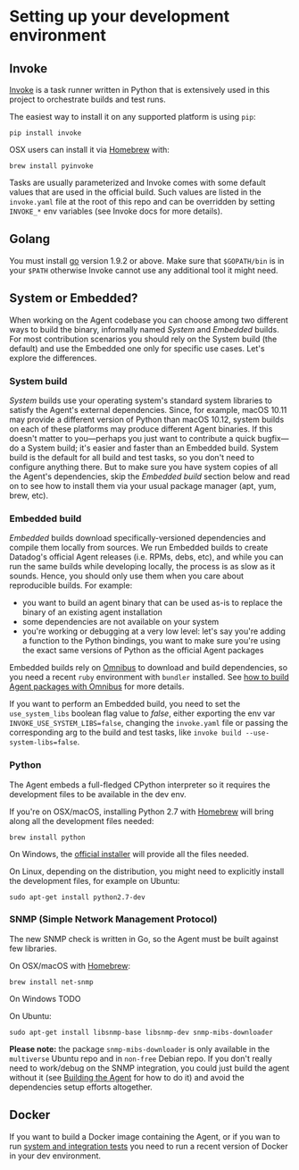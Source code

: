 # Setting up your development environment

## Invoke

[Invoke](http://www.pyinvoke.org/installing.html) is a task runner written in
Python that is extensively used in this project to orchestrate builds and test
runs.

The easiest way to install it on any supported platform is using `pip`:
```
pip install invoke
```

OSX users can install it via [Homebrew](https://brew.sh) with:
```
brew install pyinvoke
```

Tasks are usually parameterized and Invoke comes with some default values that
are used in the official build. Such values are listed in the `invoke.yaml`
file at the root of this repo and can be overridden by setting `INVOKE_*` env
variables (see Invoke docs for more details).

## Golang

You must install [go](https://golang.org/doc/install) version 1.9.2 or above. Make
sure that `$GOPATH/bin` is in your `$PATH` otherwise Invoke cannot use any
additional tool it might need.

## System or Embedded?

When working on the Agent codebase you can choose among two different ways to
build the binary, informally named _System_ and _Embedded_ builds. For most
contribution scenarios you should rely on the System build (the default) and use
the Embedded one only for specific use cases. Let's explore the differences.

### System build

_System_ builds use your operating system's standard system libraries to satisfy
the Agent's external dependencies. Since, for example, macOS 10.11 may provide a
different version of Python than macOS 10.12, system builds on each of these
platforms may produce different Agent binaries. If this doesn't matter to
you—perhaps you just want to contribute a quick bugfix—do a System build; it's
easier and faster than an Embedded build. System build is the default for all
build and test tasks, so you don't need to configure anything there. But to make
sure you have system copies of all the Agent's dependencies, skip the
_Embedded build_ section below and read on to see how to install them via your
usual package manager (apt, yum, brew, etc).

### Embedded build

_Embedded_ builds download specifically-versioned dependencies and compile them
locally from sources. We run Embedded builds to create Datadog's official Agent
releases (i.e. RPMs, debs, etc), and while you can run the same builds while
developing locally, the process is as slow as it sounds. Hence, you should only
use them when you care about reproducible builds. For example:

  * you want to build an agent binary that can be used as-is to replace the binary
    of an existing agent installation
  * some dependencies are not available on your system
  * you're working or debugging at a very low level: let's say you're adding a
    function to the Python bindings, you want to make sure you're using the exact
    same versions of Python as the official Agent packages

Embedded builds rely on [Omnibus](https://github.com/chef/omnibus) to download
and build dependencies, so you need a recent `ruby` environment with `bundler`
installed. See [how to build Agent packages with Omnibus][agent-omnibus] for more
details.

If you want to perform an Embedded build, you need to set the `use_system_libs`
boolean flag value to _false_, either exporting the env var `INVOKE_USE_SYSTEM_LIBS=false`,
changing the `invoke.yaml` file or passing the corresponding arg to the build and
test tasks, like `invoke build --use-system-libs=false`.

### Python

The Agent embeds a full-fledged CPython interpreter so it requires the development
files to be available in the dev env.

If you're on OSX/macOS, installing Python 2.7 with [Homebrew](https://brew.sh) will
bring along all the development files needed:
```
brew install python
```

On Windows, the [official installer](https://www.python.org/downloads/) will
provide all the files needed.

On Linux, depending on the distribution, you might need to explicitly install
the development files, for example on Ubuntu:
```
sudo apt-get install python2.7-dev
```

### SNMP (Simple Network Management Protocol)

The new SNMP check is written in Go, so the Agent must be built against few
libraries.

On OSX/macOS with [Homebrew](https://brew.sh):
```
brew install net-snmp
```

On Windows TODO

On Ubuntu:
```
sudo apt-get install libsnmp-base libsnmp-dev snmp-mibs-downloader
```

**Please note:** the package `snmp-mibs-downloader` is only available in the
`multiverse` Ubuntu repo and in `non-free` Debian repo. If you don't really
need to work/debug on the SNMP integration, you could just build the agent without
it (see [Building the Agent][building] for how to do it) and avoid the dependencies
setup efforts altogether.

## Docker

If you want to build a Docker image containing the Agent, or if you wan to run
[system and integration tests][testing] you need to run a recent version of Docker in your
dev environment.


[testing]: agent_tests.md
[building]: agent_build.md
[agent-omnibus]: agent_omnibus.md
